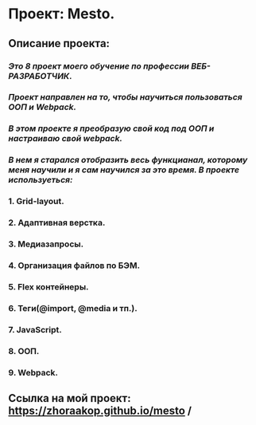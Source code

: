 # Проект: Mesto.  
## **Описание проекта:**  
### *Это 8 проект моего обучение по профессии ВЕБ-РАЗРАБОТЧИК.*  
### *Проект направлен на то, чтобы научиться пользоваться ООП и Webpack.*  
### *В этом проекте я преобразую свой код под ООП и настраиваю свой webpack.*  
### *В нем я старался отобразить весь функцианал, которому меня научили и я сам научился за это время. В проекте используеться:*  
### 1. Grid-layout.
### 2. Адаптивная верстка.
### 3. Медиазапросы.
### 4. Организация файлов по БЭМ.
### 5. Flex контейнеры.
### 6. Теги(@import, @media и тп.).
### 7. JavaScript.
### 8. ООП.
### 9. Webpack.

## Ссылка на мой проект: https://zhoraakop.github.io/mesto /


